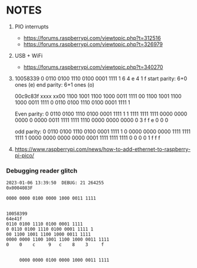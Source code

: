 # NOTES

1. PIO interrupts
   - https://forums.raspberrypi.com/viewtopic.php?t=312516
   - https://forums.raspberrypi.com/viewtopic.php?t=326979

2. USB + WiFi
   - https://forums.raspberrypi.com/viewtopic.php?t=340270

3. 10058339
   0 0110 0100 1110 0100 0001 1111 1
     6    4    e    4    1    f
     start parity: 6+0 ones (e)
     end parity:   6+1 ones (o)

   00c9c83f
   xxxx xx00 1100 1001 1100 1000 0011 1111
   00 1100 1001 1100 1000 0011 1111
   0 0110 0100 1110 0100 0001 1111 1

   Even parity:
   0 0110 0100 1110 0100 0001 1111 1
   1 1111 1111 1111 0000 0000 0000 0
   0000 0011 1111 1111 1110 0000 0000 0000
   0    3    f    f    e    0    0    0

   odd parity:
   0 0110 0100 1110 0100 0001 1111 1
   0 0000 0000 0000 1111 1111 1111 1
   0000 0000 0000 0000 0001 1111 1111 1111
   0    0    0    0    1    f    f    f

4. https://www.raspberrypi.com/news/how-to-add-ethernet-to-raspberry-pi-pico/

### Debugging reader glitch
```
2023-01-06 13:39:50  DEBUG: 21 264255
0x0004083F

0000 0000 0100 0000 1000 0011 1111


10058399
64e41f
0110 0100 1110 0100 0001 1111
0 0110 0100 1110 0100 0001 1111 1
00 1100 1001 1100 1000 0011 1111
0000 0000 1100 1001 1100 1000 0011 1111
0    0    c     9   c    8    3     f


     0000 0000 0100 0000 1000 0011 1111
```